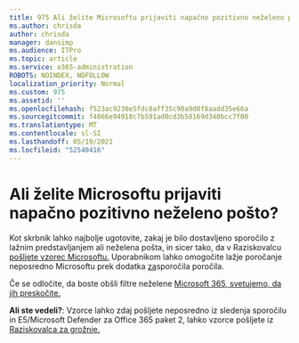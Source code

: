 ```yaml
---
title: 975 Ali želite Microsoftu prijaviti napačno pozitivno neželeno pošto?
ms.author: chrisda
author: chrisda
manager: dansimp
ms.audience: ITPro
ms.topic: article
ms.service: o365-administration
ROBOTS: NOINDEX, NOFOLLOW
localization_priority: Normal
ms.custom: 975
ms.assetid: ''
ms.openlocfilehash: f523ac9230e5fdc8aff35c90a9d0f8aadd35e66a
ms.sourcegitcommit: f4866e94918c7b591ad0cd3b58169d340bcc7f00
ms.translationtype: MT
ms.contentlocale: sl-SI
ms.lasthandoff: 05/19/2021
ms.locfileid: "52540416"
---
```

# <a name="would-you-like-to-report-a-spam-false-positive-to-microsoft"></a>Ali želite Microsoftu prijaviti napačno pozitivno neželeno pošto?

Kot skrbnik lahko najbolje ugotovite, zakaj je bilo dostavljeno sporočilo z lažnim predstavljanjem ali neželena pošta, in sicer tako, da v Raziskovalcu [pošljete vzorec Microsoftu.](https://protection.office.com/reportsubmission) Uporabnikom lahko omogočite lažje poročanje neposredno Microsoftu prek dodatka [za](https://appsource.microsoft.com/product/office/WA104381180?src=office&tab=Overview)sporočila poročila.

Če se odločite, da boste obšli filtre neželene [Microsoft 365, svetujemo, da jih preskočite.](/exchange/troubleshoot/antispam/cautions-against-bypassing-spam-filters)

**Ali ste vedeli?**: Vzorce lahko [](https://protection.office.com/messagetrace) zdaj pošljete neposredno iz sledenja sporočilu in E5/Microsoft Defender za Office 365 paket 2, lahko vzorce pošljete iz [Raziskovalca za grožnje.](/microsoft-365/security/office-365-security/threat-explorer)

